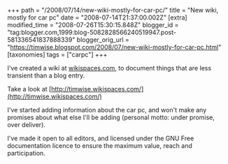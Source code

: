 +++
path = "/2008/07/14/new-wiki-mostly-for-car-pc/"
title = "New wiki, mostly for car pc"
date = "2008-07-14T21:37:00.002Z"
[extra]
modified_time = "2008-07-26T15:30:15.848Z"
blogger_id = "tag:blogger.com,1999:blog-5082828566240519947.post-581336541837888339"
blogger_orig_url = "https://timwise.blogspot.com/2008/07/new-wiki-mostly-for-car-pc.html"
[taxonomies]
tags = ["carpc"]
+++

I've created a wiki at [wikispaces.com](http://www.wikispaces.com/), to document things that are less transient than a blog entry.  

Take a look at [http://timwise.wikispaces.com/](http://timwise.wikispaces.com/)  

I've started adding information about the car pc, and won't make any promises about what else I'll be adding (personal motto: under promise, over deliver).  

I've made it open to all editors, and licensed under the GNU Free documentation licence to ensure the maximum value, reach and participation.
